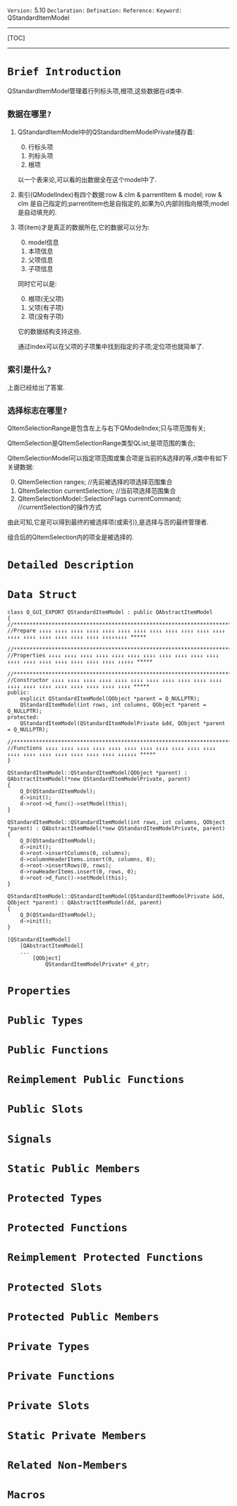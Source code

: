 `Version:` 5.10
`Declaration:` 
`Defination:` 
`Reference:` 
`Keyword:` QStandardItemModel

------

[TOC]

------

# `Brief Introduction`

QStandardItemModel管理着行列标头项,根项,这些数据在d类中.

## `数据在哪里?`

1. QStandardItemModel中的QStandardItemModelPrivate储存着:

   0. 行标头项
   2. 列标头项
   3. 根项

   以一个表来论,可以看的出数据全在这个model中了.

2. 索引(QModelIndex)有四个数据:row & clm & parrentItem & model; row & clm 是自己指定的;parrentItem也是自指定的,如果为0,内部则指向根项;model是自动填充的.

2. 项(item)才是真正的数据所在,它的数据可以分为:

   0. model信息
   1. 本项信息
   2. 父项信息
   3. 子项信息

   同时它可以是:

   0. 根项(无父项)
   1. 父项(有子项)
   2. 项(没有子项)

   它的数据结构支持这些.

   通过index可以在父项的子项集中找到指定的子项;定位项也就简单了.

## `索引是什么?`

上面已经给出了答案.

## `选择标志在哪里?`

QItemSelectionRange是包含左上与右下QModelIndex;只与项范围有关;

QItemSelection是QItemSelectionRange类型QList;是项范围的集合;

QItemSelectionModel可以指定项范围或集合项是当前的&选择的等,d类中有如下关键数据:

0. QItemSelection ranges;	//先前被选择的项选择范围集合
0. QItemSelection currentSelection; //当前项选择范围集合
0. QItemSelectionModel::SelectionFlags currentCommand; //currentSelection的操作方式

由此可知,它是可以得到最终的被选择项(或索引),是选择与否的最终管理者.

组合后的QItemSelection内的项全是被选择的.

# `Detailed Description`

# `Data Struct`

```
class Q_GUI_EXPORT QStandardItemModel : public QAbstractItemModel
{
//**************************************************************************************************************
//Prepare ↓↓↓↓ ↓↓↓↓ ↓↓↓↓ ↓↓↓↓ ↓↓↓↓ ↓↓↓↓ ↓↓↓↓ ↓↓↓↓ ↓↓↓↓ ↓↓↓↓ ↓↓↓↓ ↓↓↓↓ ↓↓↓↓ ↓↓↓↓ ↓↓↓↓ ↓↓↓↓ ↓↓↓↓ ↓↓↓↓ ↓↓↓↓↓↓↓↓ *****

//**************************************************************************************************************
//Properties ↓↓↓↓ ↓↓↓↓ ↓↓↓↓ ↓↓↓↓ ↓↓↓↓ ↓↓↓↓ ↓↓↓↓ ↓↓↓↓ ↓↓↓↓ ↓↓↓↓ ↓↓↓↓ ↓↓↓↓ ↓↓↓↓ ↓↓↓↓ ↓↓↓↓ ↓↓↓↓ ↓↓↓↓ ↓↓↓↓ ↓↓↓↓↓ *****

//**************************************************************************************************************
//Constructor ↓↓↓↓ ↓↓↓↓ ↓↓↓↓ ↓↓↓↓ ↓↓↓↓ ↓↓↓↓ ↓↓↓↓ ↓↓↓↓ ↓↓↓↓ ↓↓↓↓ ↓↓↓↓ ↓↓↓↓ ↓↓↓↓ ↓↓↓↓ ↓↓↓↓ ↓↓↓↓ ↓↓↓↓ ↓↓↓↓ ↓↓↓↓ *****
public:
    explicit QStandardItemModel(QObject *parent = Q_NULLPTR);
    QStandardItemModel(int rows, int columns, QObject *parent = Q_NULLPTR);  
protected:
    QStandardItemModel(QStandardItemModelPrivate &dd, QObject *parent = Q_NULLPTR);
    
//**************************************************************************************************************
//Functions ↓↓↓↓ ↓↓↓↓ ↓↓↓↓ ↓↓↓↓ ↓↓↓↓ ↓↓↓↓ ↓↓↓↓ ↓↓↓↓ ↓↓↓↓ ↓↓↓↓ ↓↓↓↓ ↓↓↓↓ ↓↓↓↓ ↓↓↓↓ ↓↓↓↓ ↓↓↓↓ ↓↓↓↓ ↓↓↓↓ ↓↓↓↓↓↓ *****
}
```



```
QStandardItemModel::QStandardItemModel(QObject *parent) : QAbstractItemModel(*new QStandardItemModelPrivate, parent)
{
    Q_D(QStandardItemModel);
    d->init();
    d->root->d_func()->setModel(this);
}

QStandardItemModel::QStandardItemModel(int rows, int columns, QObject *parent) : QAbstractItemModel(*new QStandardItemModelPrivate, parent)
{
    Q_D(QStandardItemModel);
    d->init();
    d->root->insertColumns(0, columns);
    d->columnHeaderItems.insert(0, columns, 0);
    d->root->insertRows(0, rows);
    d->rowHeaderItems.insert(0, rows, 0);
    d->root->d_func()->setModel(this);
}

QStandardItemModel::QStandardItemModel(QStandardItemModelPrivate &dd, QObject *parent) : QAbstractItemModel(dd, parent)
{
    Q_D(QStandardItemModel);
    d->init();
}
```

```
[QStandardItemModel]
	[QAbstractItemModel]
	...
		[QObject]
			QStandardItemModelPrivate* d_ptr;
```

# `Properties`

# `Public Types`

# `Public Functions`

# `Reimplement Public Functions`

# `Public Slots`

# `Signals`

# `Static Public Members`

# `Protected Types`

# `Protected Functions`

# `Reimplement Protected Functions`

# `Protected Slots`

# `Protected Public Members`

# `Private Types`

# `Private Functions`

# `Private Slots`

# `Static Private Members`

# `Related Non-Members`

# `Macros`

